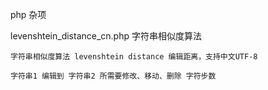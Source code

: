 php 杂项

levenshtein_distance_cn.php 字符串相似度算法

	字符串相似度算法 levenshtein distance 编辑距离，支持中文UTF-8

	字符串1 编辑到 字符串2 所需要修改、移动、删除 字符步数
